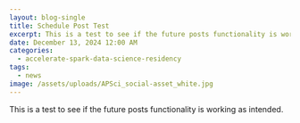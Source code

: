 ```yaml
---
layout: blog-single
title: Schedule Post Test
excerpt: This is a test to see if the future posts functionality is working as intended.
date: December 13, 2024 12:00 AM
categories:
  - accelerate-spark-data-science-residency
tags:
  - news
image: /assets/uploads/APSci_social-asset_white.jpg
---
```

This is a test to see if the future posts functionality is working as intended.